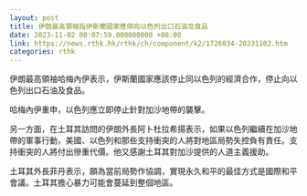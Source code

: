 ```yaml
---
layout: post
title: 伊朗最高領袖指伊斯蘭國家應停向以色列出口石油及食品
date: 2023-11-02 00:07:59.000000000 +08:00
link: https://news.rthk.hk/rthk/ch/component/k2/1726034-20231102.htm
categories: rthk
---
```


伊朗最高領袖哈梅內伊表示，伊斯蘭國家應該停止同以色列的經濟合作，停止向以色列出口石油及食品。 

哈梅內伊重申，以色列應立即停止針對加沙地帶的襲擊。

另一方面，在土耳其訪問的伊朗外長阿卜杜拉希揚表示，如果以色列繼續在加沙地帶的軍事行動，美國、以色列和那些支持衝突的人將對地區局勢失控負有責任。支持衝突的人將付出慘重代價。他又感謝土耳其對加沙提供的人道主義援助。

土耳其外長菲丹表示，願為當前局勢作協調，實現永久和平的最佳方式是國際和平會議。土耳其擔心暴力可能會蔓延到整個地區。
　　
